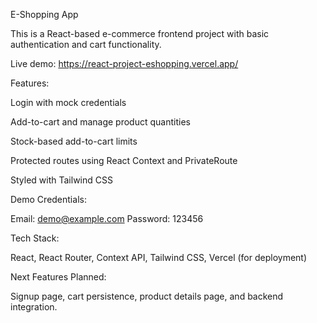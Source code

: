 E-Shopping App

This is a React-based e-commerce frontend project with basic authentication and cart functionality.

Live demo: https://react-project-eshopping.vercel.app/

Features:

Login with mock credentials

Add-to-cart and manage product quantities

Stock-based add-to-cart limits

Protected routes using React Context and PrivateRoute

Styled with Tailwind CSS

Demo Credentials:

Email: demo@example.com
Password: 123456

Tech Stack:

React, React Router, Context API, Tailwind CSS, Vercel (for deployment)

Next Features Planned:

Signup page, cart persistence, product details page, and backend integration.
